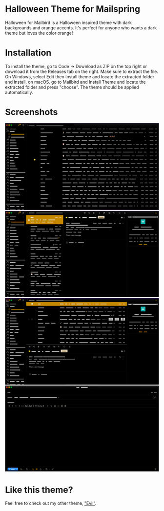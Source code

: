 # Halloween Theme for Mailspring
Halloween for Mailbird is a Halloween inspired theme with dark backgrounds and orange accents. It's perfect for anyone who wants a dark theme but loves the color orange!

# Installation
To install the theme, go to Code -> Download as ZIP on the top right or download it from the Releases tab on the right. Make sure to extract the file. On Windows, select Edit then Install theme and locate the extracted folder and install. on macOS. go to Mailbird and Install Theme and locate the extracted folder and press "choose". The theme should be applied automatically.

# Screenshots
![Single-Panel](https://github.com/isak-dombestein/mailbird-halloween/blob/main/screenshot/Halloween-SinglePanel.png)
![Two-Panel](https://github.com/isak-dombestein/mailbird-halloween/blob/main/screenshot/Halloween-TwoPanel.png)
![Two-Panel-Vertical](https://github.com/isak-dombestein/mailbird-halloween/blob/main/screenshot/Halloween-TwoPanelVertical.png)
![Compose](https://github.com/isak-dombestein/mailbird-halloween/blob/main/screenshot/Halloween-Compose.png)

# Like this theme?
Feel free to check out my other theme, ["Evil"](https://github.com/isak-dombestein/evil-mailbird).
